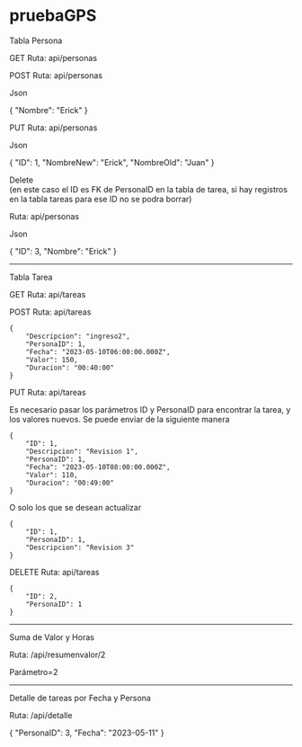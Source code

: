 # pruebaGPS

Tabla Persona

GET
Ruta: api/personas

POST
Ruta: api/personas

Json



{
    "Nombre": "Erick"
}




PUT
Ruta: api/personas

Json

{
  "ID": 1,
  "NombreNew": "Erick",
  "NombreOld": "Juan"
}



Delete  
(en este caso el ID es FK de PersonaID en la tabla de tarea, si hay registros en la tabla tareas para ese ID no se podra borrar)

Ruta: api/personas

Json


{
  "ID": 3,
  "Nombre": "Erick"
}


*************************************************************
Tabla Tarea

GET
Ruta: api/tareas

POST
Ruta: api/tareas

    {
        "Descripcion": "ingreso2",
        "PersonaID": 1,
        "Fecha": "2023-05-10T06:00:00.000Z",
        "Valor": 150,
        "Duracion": "00:40:00"
    }



PUT
Ruta: api/tareas

Es necesario pasar los parámetros ID y PersonaID para encontrar la tarea, y los valores nuevos.
Se puede enviar de la siguiente manera


    {
        "ID": 1,
        "Descripcion": "Revision 1",
        "PersonaID": 1,
        "Fecha": "2023-05-10T08:00:00.000Z",
        "Valor": 110,
        "Duracion": "00:49:00"
    }
    
    
    
O solo los que se desean actualizar 

    {
        "ID": 1,
        "PersonaID": 1,
        "Descripcion": "Revision 3"
    }


DELETE
Ruta: api/tareas


    {
        "ID": 2,
        "PersonaID": 1
    }
    
    


*********************************
Suma de Valor y Horas 

Ruta: /api/resumenvalor/2

Parámetro=2

*************************************
Detalle de tareas por Fecha y Persona

Ruta: /api/detalle



{
    "PersonaID": 3,
    "Fecha": "2023-05-11"
}





